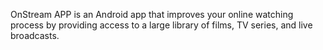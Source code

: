 OnStream APP is an Android app that improves your online watching process by providing access to a large library of films, TV series, and live broadcasts.

